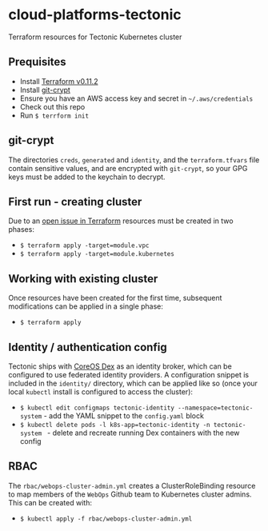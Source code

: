 # cloud-platforms-tectonic
Terraform resources for Tectonic Kubernetes cluster

## Prequisites
- Install [Terraform v0.11.2](https://www.terraform.io/)
- Install [git-crypt](https://www.agwa.name/projects/git-crypt/)
- Ensure you have an AWS access key and secret in `~/.aws/credentials`
- Check out this repo
- Run `$ terrform init`

## git-crypt

The directories `creds`, `generated` and `identity`, and the `terraform.tfvars` file contain sensitive values, and are encrypted with `git-crypt`, so your GPG keys must be added to the keychain to decrypt.

## First run - creating cluster
Due to an [open issue in Terraform](https://github.com/hashicorp/terraform/issues/12570) resources must be created in two phases:

- `$ terraform apply -target=module.vpc`
- `$ terraform apply -target=module.kubernetes`

## Working with existing cluster
Once resources have been created for the first time, subsequent modifications can be applied in a single phase:

- `$ terraform apply`

## Identity / authentication config
Tectonic ships with [CoreOS Dex](https://github.com/coreos/dex) as an identity broker, which can be configured to use federated identity providers. A configuration snippet is included in the `identity/` directory, which can be applied like so (once your local `kubectl` install is configured to access the cluster):

- `$ kubectl edit configmaps tectonic-identity --namespace=tectonic-system` - add the YAML snippet to the `config.yaml` block
- `$ kubectl delete pods -l k8s-app=tectonic-identity -n tectonic-system ` - delete and recreate running Dex containers with the new config

## RBAC
The `rbac/webops-cluster-admin.yml` creates a ClusterRoleBinding resource to map members of the `WebOps` Github team to Kubernetes cluster admins. This can be created with:

- `$ kubectl apply -f rbac/webops-cluster-admin.yml`
